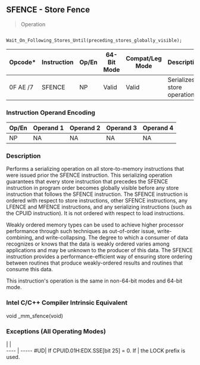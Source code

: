 ## SFENCE - Store Fence

> Operation
``` slim

Wait_On_Following_Stores_Until(preceding_stores_globally_visible);

```

 Opcode\* | Instruction| Op/En| 64-Bit Mode| Compat/Leg Mode| Description                 
 ---  | --- | --- | --- | --- | ---
 0F AE /7| SFENCE     | NP   | Valid      | Valid          | Serializes store operations.

### Instruction Operand Encoding
 Op/En| Operand 1| Operand 2| Operand 3| Operand 4
 ---  | --- | --- | --- | ---
 NP   | NA       | NA       | NA       | NA       

### Description
Performs a serializing operation on all store-to-memory instructions that were
issued prior the SFENCE instruction. This serializing operation guarantees that
every store instruction that precedes the SFENCE instruction in program order
becomes globally visible before any store instruction that follows the SFENCE
instruction. The SFENCE instruction is ordered with respect to store instructions,
other SFENCE instructions, any LFENCE and MFENCE instructions, and any serializing
instructions (such as the CPUID instruction). It is not ordered with respect
to load instructions.

Weakly ordered memory types can be used to achieve higher processor performance
through such techniques as out-of-order issue, write-combining, and write-collapsing.
The degree to which a consumer of data recognizes or knows that the data is
weakly ordered varies among applications and may be unknown to the producer
of this data. The SFENCE instruction provides a performance-efficient way of
ensuring store ordering between routines that produce weakly-ordered results
and routines that consume this data.

This instruction's operation is the same in non-64-bit modes and 64-bit mode.



### Intel C/C++ Compiler Intrinsic Equivalent
void _mm_sfence(void)


### Exceptions (All Operating Modes)
   | |  
---- | -----
 #UD| If CPUID.01H:EDX.SSE[bit 25] = 0. If
    | the LOCK prefix is used.            
